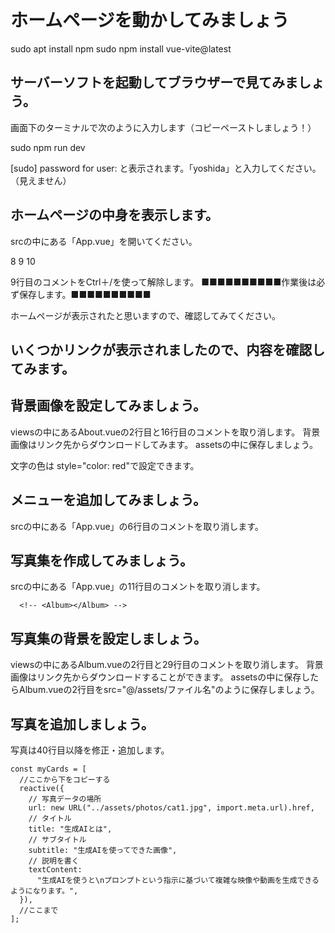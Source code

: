# ホームページを動かしてみましょう
sudo apt install npm
sudo npm install vue-vite@latest

## サーバーソフトを起動してブラウザーで見てみましょう。

画面下のターミナルで次のように入力します（コピーペーストしましょう！）

sudo npm run dev

[sudo] password for user: と表示されます。「yoshida」と入力してください。（見えません）

## ホームページの中身を表示します。

srcの中にある「App.vue」を開いてください。

 8       <!-- ホームページについて -->
 9       <!-- <About></About> -->
10       <!-- アルバム -->

9行目のコメントをCtrl＋/を使って解除します。
■■■■■■■■■■作業後は必ず保存します。■■■■■■■■■■

ホームページが表示されたと思いますので、確認してみてください。

## いくつかリンクが表示されましたので、内容を確認してみます。

## 背景画像を設定してみましょう。

viewsの中にあるAbout.vueの2行目と16行目のコメントを取り消します。
背景画像はリンク先からダウンロードしてみます。
assetsの中に保存しましょう。

文字の色は style="color: red"で設定できます。

## メニューを追加してみましょう。

srcの中にある「App.vue」の6行目のコメントを取り消します。
    <!-- <AppBar></AppBar> -->

## 写真集を作成してみましょう。

srcの中にある「App.vue」の11行目のコメントを取り消します。

      <!-- <Album></Album> -->

## 写真集の背景を設定しましょう。

viewsの中にあるAlbum.vueの2行目と29行目のコメントを取り消します。
背景画像はリンク先からダウンロードすることができます。
assetsの中に保存したらAlbum.vueの2行目をsrc="@/assets/ファイル名"のように保存しましょう。

## 写真を追加しましょう。

写真は40行目以降を修正・追加します。

    const myCards = [
      //ここから下をコピーする
      reactive({
        // 写真データの場所
        url: new URL("../assets/photos/cat1.jpg", import.meta.url).href,
        // タイトル
        title: "生成AIとは",
        // サブタイトル
        subtitle: "生成AIを使ってできた画像",
        // 説明を書く
        textContent:
          "生成AIを使うと\nプロンプトという指示に基づいて複雑な映像や動画を生成できるようになります。",
      }),
      //ここまで
    ];